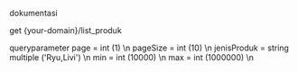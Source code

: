 dokumentasi

get {your-domain}/list_produk

queryparameter
page = int (1) \n
pageSize = int (10) \n
jenisProduk = string multiple ('Ryu,Livi') \n
min = int (10000) \n
max = int (1000000) \n 

